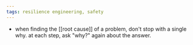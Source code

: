 ```yaml
---
tags: resilience engineering, safety
---
```


- when finding the [[root cause]] of a problem, don't stop with a single why. at each step, ask "why?" again about the answer.